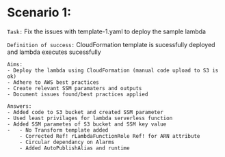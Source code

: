 # Scenario 1:

`Task:` Fix the issues with template-1.yaml to deploy the sample lambda

`Definition of success:` CloudFormation template is sucessfully deployed and lambda executes sucessfully
```
Aims:
- Deploy the lambda using CloudFormation (manual code upload to S3 is ok)
- Adhere to AWS best practices
- Create relevant SSM paramaters and outputs
- Document issues found/best practices applied
```
```
Answers:
- Added code to S3 bucket and created SSM parameter
- Used least privilages for lambda serverless function
- Added SSM parametes of S3 bucket and SSM key value
-   - No Transform template added
    - Corrected Ref! rLambdaFunctionRole Ref! for ARN attribute
    - Circular dependancy on Alarms
    - Added AutoPublishAlias and runtime
```